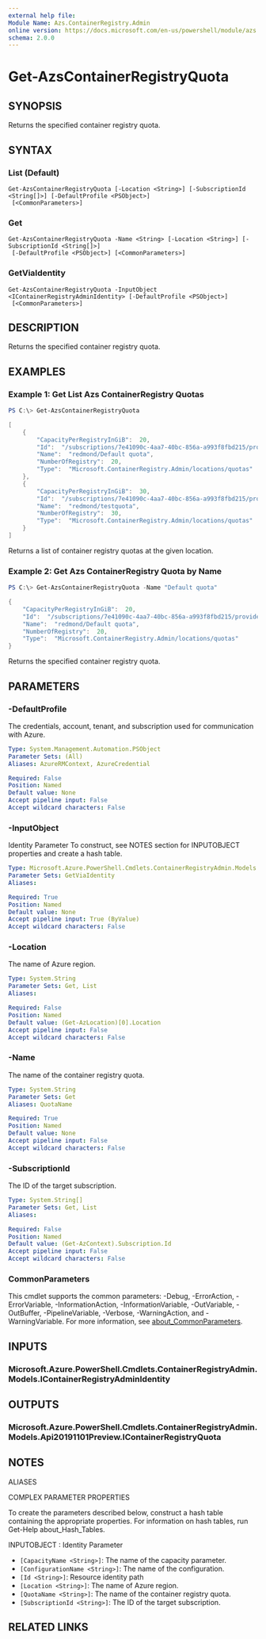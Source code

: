 ```yaml
---
external help file:
Module Name: Azs.ContainerRegistry.Admin
online version: https://docs.microsoft.com/en-us/powershell/module/azs.containerregistry.admin/get-azscontainerregistryquota
schema: 2.0.0
---
```


# Get-AzsContainerRegistryQuota

## SYNOPSIS
Returns the specified container registry quota.

## SYNTAX

### List (Default)
```
Get-AzsContainerRegistryQuota [-Location <String>] [-SubscriptionId <String[]>] [-DefaultProfile <PSObject>]
 [<CommonParameters>]
```

### Get
```
Get-AzsContainerRegistryQuota -Name <String> [-Location <String>] [-SubscriptionId <String[]>]
 [-DefaultProfile <PSObject>] [<CommonParameters>]
```

### GetViaIdentity
```
Get-AzsContainerRegistryQuota -InputObject <IContainerRegistryAdminIdentity> [-DefaultProfile <PSObject>]
 [<CommonParameters>]
```

## DESCRIPTION
Returns the specified container registry quota.

## EXAMPLES

### Example 1: Get List Azs ContainerRegistry Quotas
```powershell
PS C:\> Get-AzsContainerRegistryQuota

[
    {
        "CapacityPerRegistryInGiB":  20,
        "Id":  "/subscriptions/7e41090c-4aa7-40bc-856a-a993f8fbd215/providers/Microsoft.ContainerRegistry.Admin/locations/redmond/quotas/Default quota",
        "Name":  "redmond/Default quota",
        "NumberOfRegistry":  20,
        "Type":  "Microsoft.ContainerRegistry.Admin/locations/quotas"
    },
    {
        "CapacityPerRegistryInGiB":  30,
        "Id":  "/subscriptions/7e41090c-4aa7-40bc-856a-a993f8fbd215/providers/Microsoft.ContainerRegistry.Admin/locations/redmond/quotas/testquota",
        "Name":  "redmond/testquota",
        "NumberOfRegistry":  30,
        "Type":  "Microsoft.ContainerRegistry.Admin/locations/quotas"
    }
]
```

Returns a list of container registry quotas at the given location.

### Example 2: Get Azs ContainerRegistry Quota by Name
```powershell
PS C:\> Get-AzsContainerRegistryQuota -Name "Default quota"

{
    "CapacityPerRegistryInGiB":  20,
    "Id":  "/subscriptions/7e41090c-4aa7-40bc-856a-a993f8fbd215/providers/Microsoft.ContainerRegistry.Admin/locations/redmond/quotas/Default quota",
    "Name":  "redmond/Default quota",
    "NumberOfRegistry":  20,
    "Type":  "Microsoft.ContainerRegistry.Admin/locations/quotas"
}
```

Returns the specified container registry quota.

## PARAMETERS

### -DefaultProfile
The credentials, account, tenant, and subscription used for communication with Azure.

```yaml
Type: System.Management.Automation.PSObject
Parameter Sets: (All)
Aliases: AzureRMContext, AzureCredential

Required: False
Position: Named
Default value: None
Accept pipeline input: False
Accept wildcard characters: False
```

### -InputObject
Identity Parameter
To construct, see NOTES section for INPUTOBJECT properties and create a hash table.

```yaml
Type: Microsoft.Azure.PowerShell.Cmdlets.ContainerRegistryAdmin.Models.IContainerRegistryAdminIdentity
Parameter Sets: GetViaIdentity
Aliases:

Required: True
Position: Named
Default value: None
Accept pipeline input: True (ByValue)
Accept wildcard characters: False
```

### -Location
The name of Azure region.

```yaml
Type: System.String
Parameter Sets: Get, List
Aliases:

Required: False
Position: Named
Default value: (Get-AzLocation)[0].Location
Accept pipeline input: False
Accept wildcard characters: False
```

### -Name
The name of the container registry quota.

```yaml
Type: System.String
Parameter Sets: Get
Aliases: QuotaName

Required: True
Position: Named
Default value: None
Accept pipeline input: False
Accept wildcard characters: False
```

### -SubscriptionId
The ID of the target subscription.

```yaml
Type: System.String[]
Parameter Sets: Get, List
Aliases:

Required: False
Position: Named
Default value: (Get-AzContext).Subscription.Id
Accept pipeline input: False
Accept wildcard characters: False
```

### CommonParameters
This cmdlet supports the common parameters: -Debug, -ErrorAction, -ErrorVariable, -InformationAction, -InformationVariable, -OutVariable, -OutBuffer, -PipelineVariable, -Verbose, -WarningAction, and -WarningVariable. For more information, see [about_CommonParameters](http://go.microsoft.com/fwlink/?LinkID=113216).

## INPUTS

### Microsoft.Azure.PowerShell.Cmdlets.ContainerRegistryAdmin.Models.IContainerRegistryAdminIdentity

## OUTPUTS

### Microsoft.Azure.PowerShell.Cmdlets.ContainerRegistryAdmin.Models.Api20191101Preview.IContainerRegistryQuota

## NOTES

ALIASES

COMPLEX PARAMETER PROPERTIES

To create the parameters described below, construct a hash table containing the appropriate properties. For information on hash tables, run Get-Help about_Hash_Tables.


INPUTOBJECT <IContainerRegistryAdminIdentity>: Identity Parameter
  - `[CapacityName <String>]`: The name of the capacity parameter.
  - `[ConfigurationName <String>]`: The name of the configuration.
  - `[Id <String>]`: Resource identity path
  - `[Location <String>]`: The name of Azure region.
  - `[QuotaName <String>]`: The name of the container registry quota.
  - `[SubscriptionId <String>]`: The ID of the target subscription.

## RELATED LINKS

